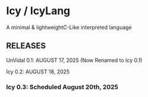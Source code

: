 # Icy / IcyLang

A minimal & lightweightC-Like interpreted language

## RELEASES
UnVidal 0.1: AUGUST 17, 2025 (Now Renamed to Icy 0.1)

Icy 0.2: AUGUST 18, 2025

### Icy 0.3: Scheduled August 20th, 2025
